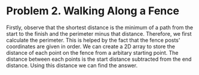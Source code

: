# Problem 2. Walking Along a Fence
Firstly, observe that the shortest distance is the minimum of a path from the start to the finish and the perimeter minus that distance. Therefore, we first calculate the perimeter. This is helped by the fact that the fence posts' coordinates are given in order. We can create a 2D array to store the distance of each point on the fence from a arbitary starting point. The distance between each points is the start distance subtracted from the end distance. Using this distance we can find the answer.
